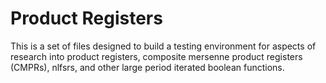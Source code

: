 # Product Registers
This is a set of files designed to build a testing environment for aspects of research into product registers, composite mersenne product registers (CMPRs), nlfsrs, and other large period iterated boolean functions. 
